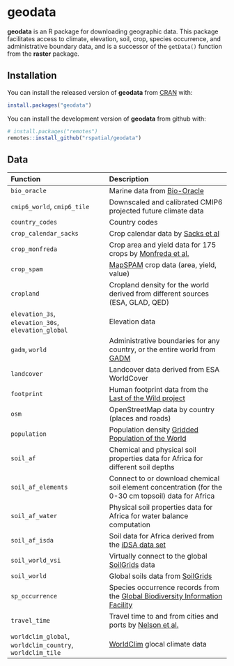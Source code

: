 
# geodata

<!-- badges: start -->
<!-- badges: end -->

**geodata** is an R package for downloading geographic data.
This package facilitates access to climate, elevation, soil, crop, species occurrence, and administrative boundary data, and is a successor of the `getData()` function from the **raster** package.

## Installation

You can install the released version of **geodata** from [CRAN](https://CRAN.R-project.org) with:

``` r
install.packages("geodata")
```

You can install the development version of **geodata** from github with:

``` r
# install.packages("remotes")
remotes::install_github("rspatial/geodata")
```

## Data 

|Function                        |Description                                                                                                     |
|:---------------------------------------------------------------|:---------------------------------------------------------------------------------------------------------------|
|`bio_oracle`                 |Marine data from [Bio-Oracle](https://bio-oracle.org/) |
|`cmip6_world`, `cmip6_tile`  |Downscaled and calibrated CMIP6 projected future climate data                            |
|`country_codes`                |Country codes                                                                |
|`crop_calendar_sacks`          |Crop calendar data by [Sacks et al](https://sage.nelson.wisc.edu/data-and-models/datasets/crop-calendar-dataset/)     |
|`crop_monfreda`                |Crop area and yield data for 175 crops by [Monfreda et al.](http:://www.earthstat.org/harvested-area-yield-175-crops/)    |
|`crop_spam`                    |[MapSPAM](https://www.mapspam.info/data/) crop data (area, yield, value)     |
|`cropland`                       |Cropland density for the world derived from different sources (ESA, GLAD, QED) |
|`elevation_3s`, `elevation_30s`, `elevation_global`       |Elevation data                                                                  |
|`gadm`, `world`   |Administrative boundaries for any country, or the entire world from [GADM](https://gadm.org) |
|`landcover`                    |Landcover data derived from ESA WorldCover |
|`footprint`                    |Human footprint data from the [Last of the Wild project](https://sedac.ciesin.columbia.edu/data/collection/wildareas-v3) |
|`osm`                          |OpenStreetMap data by country (places and roads) |
|`population`                   |Population density [Gridded Population of the World](http://sedac.ciesin.columbia.edu/data/collection/gpw-v4/documentation)    |
|`soil_af`            |Chemical and physical soil properties data for Africa for different soil depths  |
|`soil_af_elements`             |Connect to or download chemical soil element concentration (for the 0-30 cm topsoil) data for Africa  |
|`soil_af_water`                |Physical soil properties data for Africa for water balance computation  |
|`soil_af_isda`                 |Soil data for Africa derived from the [iDSA data set](https://envirometrix.nl/isdasoil-open-soil-data-for-africa/)   |
|`soil_world_vsi`               |Virtually connect to the global [SoilGrids](https://www.isric.org/explore/soilgrids) data        |
|`soil_world`                   |Global soils data from [SoilGrids](https://www.isric.org/explore/soilgrids) |
|`sp_occurrence`                |Species occurrence records from the [Global Biodiversity Information Facility](https::/www.gbif.org) |
|`travel_time`                  |Travel time to and from cities and ports by [Nelson et al.](https://www.nature.com/articles/s41597-019-0265-5)   |
|`worldclim_global`, `worldclim_country`, `worldclim_tile` |[WorldClim](https://worldclim.org) glocal climate data     |

